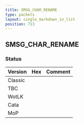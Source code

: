 ```yaml
---
title: SMSG_CHAR_RENAME
type: packets
layout: single_markdown_in_list
position: 713
---
```


## SMSG_CHAR_RENAME

### Status

Version | Hex | Comment
---------- | ---------- | ---------- 
Classic |  |  
TBC |  |  
WotLK |  |  
Cata |  |  
MoP |  |  